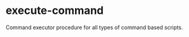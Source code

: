 execute-command
===============

Command executor procedure for all types of command based scripts.
